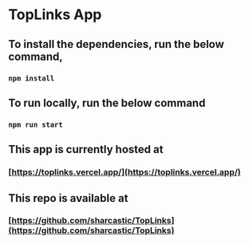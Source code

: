 # TopLinks App

## To install the dependencies, run the below command,

### `npm install`

## To run locally, run the below command

### `npm run start`

## This app is currently hosted at

### [https://toplinks.vercel.app/](https://toplinks.vercel.app/)

## This repo is available at

### [https://github.com/sharcastic/TopLinks](https://github.com/sharcastic/TopLinks)
